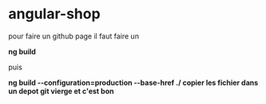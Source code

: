 <h1>angular-shop</h1> 
pour faire un github page il faut faire un 
<p><strong> ng build</strong></p>
   <p>puis</p>
<p><strong>ng build --configuration=production --base-href ./
copier les fichier dans un depot git vierge et c'est bon
</strong> </p>
